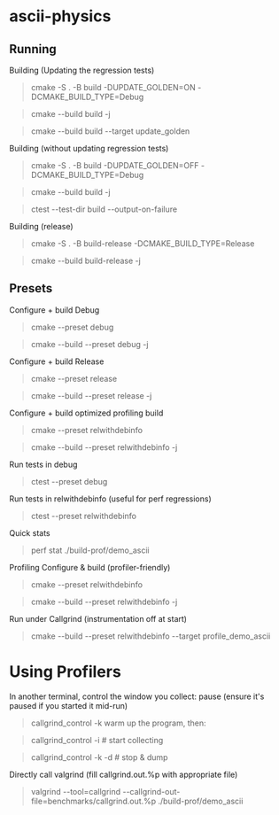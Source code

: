# ascii-physics


## Running

Building (Updating the regression tests)

> cmake -S . -B build -DUPDATE_GOLDEN=ON -DCMAKE_BUILD_TYPE=Debug

> cmake --build build -j

> cmake --build build --target update_golden

Building (without updating regression tests)

> cmake -S . -B build -DUPDATE_GOLDEN=OFF -DCMAKE_BUILD_TYPE=Debug

> cmake --build build -j

> ctest --test-dir build --output-on-failure 

Building (release)
> cmake -S . -B build-release -DCMAKE_BUILD_TYPE=Release

> cmake --build build-release -j

## Presets

Configure + build Debug
> cmake --preset debug

> cmake --build --preset debug -j

Configure + build Release
> cmake --preset release

> cmake --build --preset release -j

Configure + build optimized profiling build
> cmake --preset relwithdebinfo

> cmake --build --preset relwithdebinfo -j

Run tests in debug
> ctest --preset debug

Run tests in relwithdebinfo (useful for perf regressions)
> ctest --preset relwithdebinfo


Quick stats
> perf stat ./build-prof/demo_ascii

Profiling
Configure & build (profiler-friendly)
> cmake --preset relwithdebinfo

> cmake --build --preset relwithdebinfo -j

Run under Callgrind (instrumentation off at start)
> cmake --build --preset relwithdebinfo --target profile_demo_ascii

# Using Profilers

In another terminal, control the window you collect:
pause (ensure it's paused if you started it mid-run)

> callgrind_control -k
warm up the program, then:

> callgrind_control -i      # start collecting

> callgrind_control -k -d   # stop & dump

Directly call valgrind (fill callgrind.out.%p with appropriate file)
> valgrind --tool=callgrind --callgrind-out-file=benchmarks/callgrind.out.%p ./build-prof/demo_ascii
